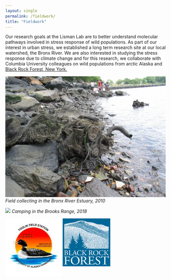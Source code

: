 ```yaml
---
layout: single
permalink: /fieldwork/
title: "Fieldwork"
---
```

Our research goals at the  Lisman Lab are to better understand molecular pathways involved in stress response of wild populations. As part of our interest in urban stress, we established a long term research site at our local watershed, the Bronx River. We are also interested in studying the stress response due to climate change and for this research, we collaborate with Columbia University colleagues on wild populations from arctic Alaska and [Black Rock Forest, New York.](https://www.blackrockforest.org/)



![](/photos/BX_River_2010.jpeg)
*Field collecting in the Bronx River Estuary, 2010*

![](/photos/brooks_range_2018.JPG)
*Camping in the Brooks Range, 2018*


<img align="left" width="180" height="180" src="/photos/toolik_logo.png">
<img align="center" width="150" height="150" src="/photos/blackrockforestlogo.jpg">
